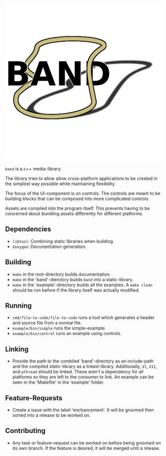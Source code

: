 ![band](doc/band.png)

`band` is a c++ media-library.

The library tries to allow allow cross-platform applications to be created in
the simplest way possible while maintaining flexibility.

The focus of the UI-component is on controls. The controls are meant to be
building blocks that can be composed into more complicated controls.

Assets are compiled into the program itself. This prevents having to be
concerned about bundling assets differently for different platforms.

## Dependencies

* `libtool`: Combining static libraries when building.
* `doxygen`: Documentation generation.

## Building

* `make` in the root-directory builds documentation.
* `make` in the 'band'-dierctory builds `band` into a static-library.
* `make` in the 'example'-directory builds all the examples. A `make clean`
  should be run before if the library itself was actually modified.

## Running

* `cmd/file-to-code/file-to-code` runs a tool which generates a header and
  source file from a normal file.
* `example/bin/simple` runs the simple-example.
* `example/bin/control` runs an example using controls.

## Linking

* Provide the path to the combiled 'band'-directory as an include-path and the
  compiled static-library as a linked-library. Additionally, `dl`, `X11`, and
  `pthread` should be linked. These aren't a dependency for all platforms so
  they are left to the consumer to link. An example can be seen in the
  'Makefile' in the 'example' folder.

## Feature-Requests

* Create a issue with the label 'enchancement'. It will be groomed then sorted
  into a release to be worked on.

## Contributing

* Any task or feature-request can be worked on before being groomed on its own
  branch. If the feature is desired, it will be merged until a release.
